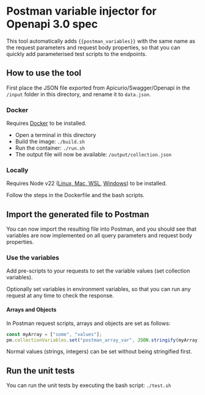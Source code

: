 # Postman variable injector for Openapi 3.0 spec

This tool automatically adds `{{postman_variables}}` with the same name as the request parameters and request body properties, so that you can quickly add parameterised test scripts to the endpoints.

## How to use the tool

First place the JSON file exported from Apicurio/Swagger/Openapi in the `/input` folder in this directory, and rename it to `data.json`.

### Docker

Requires [Docker](https://www.docker.com/) to be installed.

- Open a terminal in this directory
- Build the image: `./build.sh`
- Run the container: `./run.sh`
- The output file will now be available: `/output/collection.json`

### Locally

Requires Node v22 ([Linux, Mac, WSL](https://github.com/nvm-sh/nvm), [Windows](https://github.com/coreybutler/nvm-windows)) to be installed.

Follow the steps in the Dockerfile and the bash scripts.

## Import the generated file to Postman

You can now import the resulting file into Postman, and you should see that variables are now implemented on all query parameters and request body properties.

### Use the variables

Add pre-scripts to your requests to set the variable values (set collection variables).

Optionally set variables in environment variables, so that you can run any request at any time to check the response.

#### Arrays and Objects

In Postman request scripts, arrays and objects are set as follows:

```javascript
const myArray = ["some", "values"];
pm.collectionVariables.set("postman_array_var", JSON.stringify(myArray));
```

Normal values (strings, integers) can be set without being stringified first.

## Run the unit tests

You can run the unit tests by executing the bash script: `./test.sh`